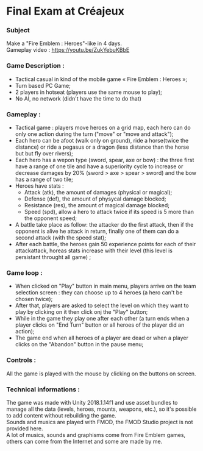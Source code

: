 # Final Exam at Créajeux

### Subject
Make a "Fire Emblem : Heroes"-like in 4 days. \
Gameplay video : https://youtu.be/ZukYebuKBbE

### Game Description :
- Tactical casual in kind of the mobile game « Fire Emblem : Heroes »;
- Turn based PC Game;
- 2 players in hotseat (players use the same mouse to play);
- No AI, no network (didn't have the time to do that)

### Gameplay :
- Tactical game : players move heroes on a grid map, each hero can do only one action during the turn ("move" or "move and attack");
- Each hero can be afoot (walk only on ground), ride a horse(twice the distance) or ride a pegasus or a dragon (less distance than the horse but but fly over rivers);
- Each hero has a wepon type (sword, spear, axe or bow) : the three first have a range of one tile and have a superiority cycle to increase or decrease damages by 20%  (sword > axe > spear > sword) and the bow has a range of two tile;
- Heroes have stats :
	- Attack (atk), the amount of damages (physical or magical);
	- Defense (def), the amount of physycal damage blocked;
	- Resistance (res), the amount of magical damage blocked;
	- Speed (spd), allow a hero to attack twice if its speed is 5 more than the opponent speed;
- A battle take place as follow: the attacker do the first attack, then if the opponent is alive he attack in return, finally one of them can do a second attack (with the speed stat);
- After each battle, the heroes gain 50 experience points for each of their attackattack, horeas stats increase with their level (this level is persistant throught all game) ;

### Game loop :
- When clicked on "Play" button in main menu, players arrive on the team selection screen : they can choose up to 4 heroes (a hero can't be chosen twice);
- After that, players are asked to select the level on which they want to play by clicking on it then click onj the "Play" button;
- While in the game they play one after each other (a turn ends when a player clicks on "End Turn" button or all heroes of the player did an action);
- The game end when all heroes of a player are dead or when a player clicks on the "Abandon" button in the pause menu;

### Controls :
All the game is played with the mouse by clicking on the buttons on screen.

### Technical informations :
The game was made with Unity 2018.1.14f1 and use asset bundles to manage all the data (levels, heroes, mounts, weapons, etc.), so it's possible to add content without rebuilding the game. \
Sounds and musics are played with FMOD, the FMOD Studio project is not provided here. \
A lot of musics, sounds and graphisms come from Fire Emblem games, others can come from the Internet and some are made by me.